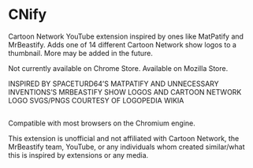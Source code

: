 # CNify
Cartoon Network YouTube extension inspired by ones like MatPatify and MrBeastify. Adds one of 14 different Cartoon Network show logos to a thumbnail. More may be added in the future.

Not currently available on Chrome Store. Available on Mozilla Store.


INSPIRED BY SPACETURD64’S MATPATIFY AND UNNECESSARY INVENTIONS’S MRBEASTIFY
SHOW LOGOS AND CARTOON NETWORK LOGO SVGS/PNGS COURTESY OF LOGOPEDIA WIKIA

##

Compatible with most browsers on the Chromium engine.

This extension is unofficial and not affiliated with Cartoon Network, the MrBeastify team, YouTube, or any individuals whom created similar/what this is inspired by extensions or any media.
